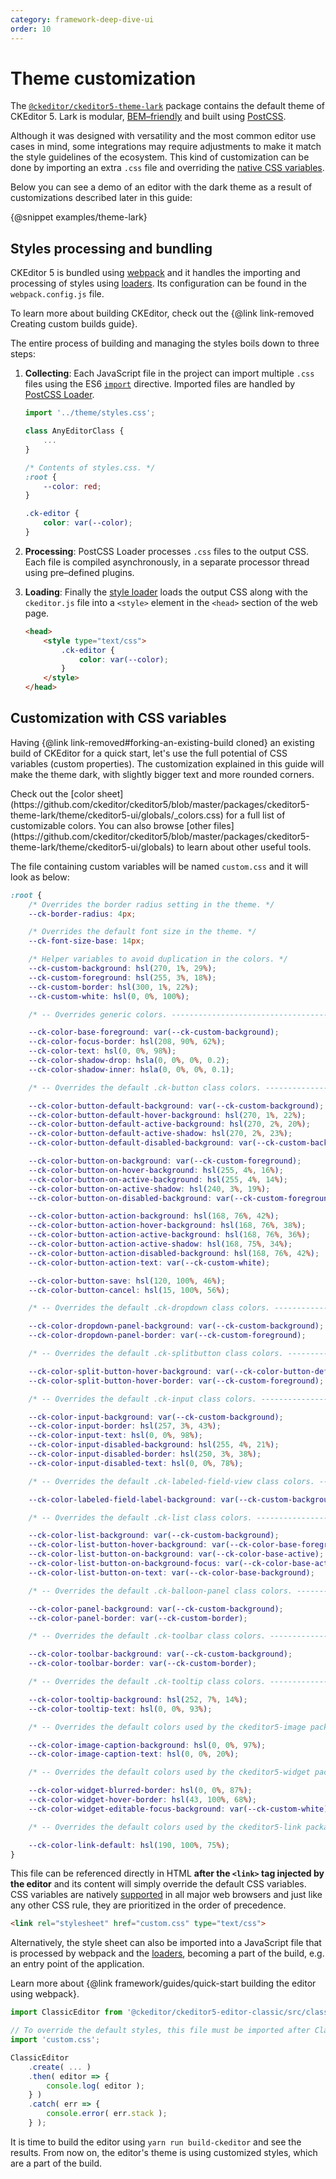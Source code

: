 ```yaml
---
category: framework-deep-dive-ui
order: 10
---
```


# Theme customization

The [`@ckeditor/ckeditor5-theme-lark`](https://www.npmjs.com/package/@ckeditor/ckeditor5-theme-lark) package contains the default theme of CKEditor 5. Lark is modular, [BEM–friendly](https://en.bem.info/methodology/css/) and built using [PostCSS](http://postcss.org/).

Although it was designed with versatility and the most common editor use cases in mind, some integrations may require adjustments to make it match the style guidelines of the ecosystem. This kind of customization can be done by importing an extra `.css` file and overriding the [native CSS variables](https://www.w3.org/TR/css-variables/).

Below you can see a demo of an editor with the dark theme as a result of customizations described later in this guide:

{@snippet examples/theme-lark}

## Styles processing and bundling

CKEditor 5 is bundled using [webpack](https://webpack.js.org/) and it handles the importing and processing of styles using [loaders](https://webpack.js.org/concepts/loaders/). Its configuration can be found in the `webpack.config.js` file.

<info-box info>
	To learn more about building CKEditor, check out the {@link  link-removed Creating custom builds guide}.
</info-box>

The entire process of building and managing the styles boils down to three steps:

1. **Collecting**: Each JavaScript file in the project can import multiple `.css` files using the ES6 [`import`](https://developer.mozilla.org/en-US/docs/Web/JavaScript/Reference/Statements/import) directive. Imported files are handled by [PostCSS Loader](https://www.npmjs.com/package/postcss-loader).

	```js
	import '../theme/styles.css';

	class AnyEditorClass {
		...
	}
	```

	```css
	/* Contents of styles.css. */
	:root {
		--color: red;
	}

	.ck-editor {
		color: var(--color);
	}
	```

2. **Processing**: PostCSS Loader processes `.css` files to the output CSS. Each file is compiled asynchronously, in a separate processor thread using pre–defined plugins.

3. **Loading**: Finally the [style loader](https://www.npmjs.com/package/style-loader) loads the output CSS along with the `ckeditor.js` file into a `<style>` element in the `<head>` section of the web page.

	```html
	<head>
		<style type="text/css">
			.ck-editor {
				color: var(--color);
			}
		</style>
	</head>
	```

## Customization with CSS variables

Having {@link  link-removed#forking-an-existing-build cloned} an existing build of CKEditor for a quick start, let's use the full potential of CSS variables (custom properties). The customization explained in this guide will make the theme dark, with slightly bigger text and more rounded corners.

<info-box hint>
	Check out the [color sheet](https://github.com/ckeditor/ckeditor5/blob/master/packages/ckeditor5-theme-lark/theme/ckeditor5-ui/globals/_colors.css) for a full list of customizable colors. You can also browse [other files](https://github.com/ckeditor/ckeditor5/blob/master/packages/ckeditor5-theme-lark/theme/ckeditor5-ui/globals) to learn about other useful tools.
</info-box>

The file containing custom variables will be named `custom.css` and it will look as below:

```css
:root {
	/* Overrides the border radius setting in the theme. */
	--ck-border-radius: 4px;

	/* Overrides the default font size in the theme. */
	--ck-font-size-base: 14px;

	/* Helper variables to avoid duplication in the colors. */
	--ck-custom-background: hsl(270, 1%, 29%);
	--ck-custom-foreground: hsl(255, 3%, 18%);
	--ck-custom-border: hsl(300, 1%, 22%);
	--ck-custom-white: hsl(0, 0%, 100%);

	/* -- Overrides generic colors. ------------------------------------------------------------- */

	--ck-color-base-foreground: var(--ck-custom-background);
	--ck-color-focus-border: hsl(208, 90%, 62%);
	--ck-color-text: hsl(0, 0%, 98%);
	--ck-color-shadow-drop: hsla(0, 0%, 0%, 0.2);
	--ck-color-shadow-inner: hsla(0, 0%, 0%, 0.1);

	/* -- Overrides the default .ck-button class colors. ---------------------------------------- */

	--ck-color-button-default-background: var(--ck-custom-background);
	--ck-color-button-default-hover-background: hsl(270, 1%, 22%);
	--ck-color-button-default-active-background: hsl(270, 2%, 20%);
	--ck-color-button-default-active-shadow: hsl(270, 2%, 23%);
	--ck-color-button-default-disabled-background: var(--ck-custom-background);

	--ck-color-button-on-background: var(--ck-custom-foreground);
	--ck-color-button-on-hover-background: hsl(255, 4%, 16%);
	--ck-color-button-on-active-background: hsl(255, 4%, 14%);
	--ck-color-button-on-active-shadow: hsl(240, 3%, 19%);
	--ck-color-button-on-disabled-background: var(--ck-custom-foreground);

	--ck-color-button-action-background: hsl(168, 76%, 42%);
	--ck-color-button-action-hover-background: hsl(168, 76%, 38%);
	--ck-color-button-action-active-background: hsl(168, 76%, 36%);
	--ck-color-button-action-active-shadow: hsl(168, 75%, 34%);
	--ck-color-button-action-disabled-background: hsl(168, 76%, 42%);
	--ck-color-button-action-text: var(--ck-custom-white);

	--ck-color-button-save: hsl(120, 100%, 46%);
	--ck-color-button-cancel: hsl(15, 100%, 56%);

	/* -- Overrides the default .ck-dropdown class colors. -------------------------------------- */

	--ck-color-dropdown-panel-background: var(--ck-custom-background);
	--ck-color-dropdown-panel-border: var(--ck-custom-foreground);

	/* -- Overrides the default .ck-splitbutton class colors. ----------------------------------- */

	--ck-color-split-button-hover-background: var(--ck-color-button-default-hover-background);
	--ck-color-split-button-hover-border: var(--ck-custom-foreground);

	/* -- Overrides the default .ck-input class colors. ----------------------------------------- */

	--ck-color-input-background: var(--ck-custom-background);
	--ck-color-input-border: hsl(257, 3%, 43%);
	--ck-color-input-text: hsl(0, 0%, 98%);
	--ck-color-input-disabled-background: hsl(255, 4%, 21%);
	--ck-color-input-disabled-border: hsl(250, 3%, 38%);
	--ck-color-input-disabled-text: hsl(0, 0%, 78%);

	/* -- Overrides the default .ck-labeled-field-view class colors. ---------------------------- */

	--ck-color-labeled-field-label-background: var(--ck-custom-background);

	/* -- Overrides the default .ck-list class colors. ------------------------------------------ */

	--ck-color-list-background: var(--ck-custom-background);
	--ck-color-list-button-hover-background: var(--ck-color-base-foreground);
	--ck-color-list-button-on-background: var(--ck-color-base-active);
	--ck-color-list-button-on-background-focus: var(--ck-color-base-active-focus);
	--ck-color-list-button-on-text: var(--ck-color-base-background);

	/* -- Overrides the default .ck-balloon-panel class colors. --------------------------------- */

	--ck-color-panel-background: var(--ck-custom-background);
	--ck-color-panel-border: var(--ck-custom-border);

	/* -- Overrides the default .ck-toolbar class colors. --------------------------------------- */

	--ck-color-toolbar-background: var(--ck-custom-background);
	--ck-color-toolbar-border: var(--ck-custom-border);

	/* -- Overrides the default .ck-tooltip class colors. --------------------------------------- */

	--ck-color-tooltip-background: hsl(252, 7%, 14%);
	--ck-color-tooltip-text: hsl(0, 0%, 93%);

	/* -- Overrides the default colors used by the ckeditor5-image package. --------------------- */

	--ck-color-image-caption-background: hsl(0, 0%, 97%);
	--ck-color-image-caption-text: hsl(0, 0%, 20%);

	/* -- Overrides the default colors used by the ckeditor5-widget package. -------------------- */

	--ck-color-widget-blurred-border: hsl(0, 0%, 87%);
	--ck-color-widget-hover-border: hsl(43, 100%, 68%);
	--ck-color-widget-editable-focus-background: var(--ck-custom-white);

	/* -- Overrides the default colors used by the ckeditor5-link package. ---------------------- */

	--ck-color-link-default: hsl(190, 100%, 75%);
}
```

This file can be referenced directly in HTML **after the `<link>` tag injected by the editor** and its content will simply override the default CSS variables. CSS variables are natively [supported](https://caniuse.com/#feat=css-variables) in all major web browsers and just like any other CSS rule, they are prioritized in the order of precedence.

```html
<link rel="stylesheet" href="custom.css" type="text/css">
```

Alternatively, the style sheet can also be imported into a JavaScript file that is processed by webpack and the [loaders](#styles-processing-and-bundling), becoming a part of the build, e.g. an entry point of the application.

<info-box info>
	Learn more about {@link framework/guides/quick-start building the editor using webpack}.
</info-box>

```js
import ClassicEditor from '@ckeditor/ckeditor5-editor-classic/src/classiceditor';

// To override the default styles, this file must be imported after ClassicEditor.
import 'custom.css';

ClassicEditor
	.create( ... )
	.then( editor => {
		console.log( editor );
	} )
	.catch( err => {
		console.error( err.stack );
	} );

```

It is time to build the editor using `yarn run build-ckeditor` and see the results. From now on, the editor's theme is using customized styles, which are a part of the build.
